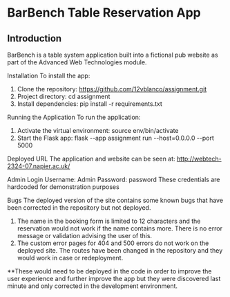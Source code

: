 # BarBench Table Reservation App

## Introduction

BarBench is a table system application built into a fictional pub website as part of the Advanced Web Technologies module.

Installation
To install the app:

1. Clone the repository: https://github.com/12vblanco/assignment.git
2. Project directory: cd assignment
3. Install dependencies: pip install -r requirements.txt

Running the Application
To run the application:

1. Activate the virtual environment: source env/bin/activate
2. Start the Flask app: flask --app assignment run --host=0.0.0.0 --port 5000

Deployed URL
The application and website can be seen at:
http://webtech-2324-07.napier.ac.uk/

Admin Login
Username: Admin
Password: password
These credentials are hardcoded for demonstration purposes

Bugs
The deployed version of the site contains some known bugs that have been corrected in the repository but not deployed.

1. The name in the booking form is limited to 12 characters and the reservation would not work if the name contains more. There is no error message or validation advising the user of this.
2. The custom error pages for 404 and 500 errors do not work on the deployed site. The routes have been changed in the repository and they would work in case or redeployment.

\*\*These would need to be deployed in the code in order to improve the user experience and further improve the app but they were discovered last minute and only corrected in the development environment.
